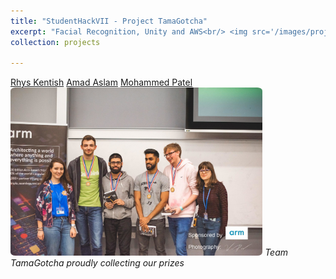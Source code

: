 ```yaml
---
title: "StudentHackVII - Project TamaGotcha"
excerpt: "Facial Recognition, Unity and AWS<br/> <img src='/images/projects/studenthack2019/entity_debug.jpg' alt='Screenshot taken during debugging. We spawned many entities based on a team member, with randomized characteristics.' style='width:60%;border-radius:2%;' > "
collection: projects

---
```


[Rhys Kentish](https://uk.linkedin.com/in/rhys-kentish)
[Amad Aslam](https://uk.linkedin.com/in/amad2)
[Mohammed Patel](https://uk.linkedin.com/in/mohammad-patel-5b378412a/)
<img src="/images/projects/studenthack2019/receiving_prizes.jpg" alt="Pleased" style="border-radius:2%;width:80%;align:center;" />
*Team TamaGotcha proudly collecting our prizes*